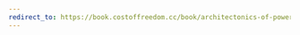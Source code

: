 ```yaml
---
redirect_to: https://book.costoffreedom.cc/book/architectonics-of-power/why-i-refused-my-proprietary-self.html
---
```

